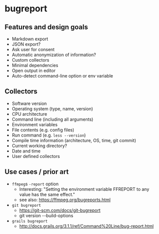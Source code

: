 # bugreport


## Features and design goals

- Markdown export
- JSON export?
- Ask user for consent
- Automatic anonymization of information?
- Custom collectors
- Minimal dependencies
- Open output in editor
- Auto-detect command-line option or env variable

## Collectors

- Software version
- Operating system (type, name, version)
- CPU architecture
- Command line (including all arguments)
- Environment variables
- File contents (e.g. config files)
- Run command (e.g. `less --version`)
- Compile time information (architecture, OS, time, git commit)
- Current working directory?
- Date and time
- User defined collectors

## Use cases / prior art

- `ffmpeg`s `-report` option
  - Interesting: "Setting the environment variable FFREPORT to any value has the same effect."
  - see also: https://ffmpeg.org/bugreports.html
- `git bugreport`
  - https://git-scm.com/docs/git-bugreport
  - git version --build-options
- `grails bugreport`
  - http://docs.grails.org/3.1.1/ref/Command%20Line/bug-report.html
